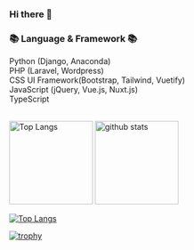 ### Hi there 👋

### 📚 Language & Framework 📚<br>
Python (Django, Anaconda)<br>
PHP (Laravel, Wordpress)<br>
CSS UI Framework(Bootstrap, Tailwind, Vuetify)<br>
JavaScript (jQuery, Vue.js, Nuxt.js)<br>
TypeScript<br><br>



<!--
**takushisato/takushisato** is a ✨ _special_ ✨ repository because its `README.md` (this file) appears on your GitHub profile.

Here are some ideas to get you started:

- 🔭 I’m currently working on ...
- 🌱 I’m currently learning ...
- 👯 I’m looking to collaborate on ...
- 🤔 I’m looking for help with ...
- 💬 Ask me about ...
- 📫 How to reach me: ...
- 😄 Pronouns: ...
- ⚡ Fun fact: ...
-->


<p align="left"> 
  <img alt="Top Langs" height="150px" src="https://github-readme-stats.vercel.app/api/top-langs/?username=takushisato&layout=compact&show_icons=truecount_private=true&theme=onedark" />
  <img alt="github stats" height="150px" src="https://github-readme-stats.vercel.app/api?username=takushisato&theme=onedark&count_private=true&show_icons=ture" />
</p>

[![Top Langs](https://github-readme-stats.vercel.app/api/top-langs/?username=takushisato
)](https://github.com/anuraghazra/github-readme-stats)


[![trophy](https://github-profile-trophy.vercel.app/?username=takushisato&theme=onedark&count_private=true&column=7)](https://github.com/ryo-ma/github-profile-trophy)
